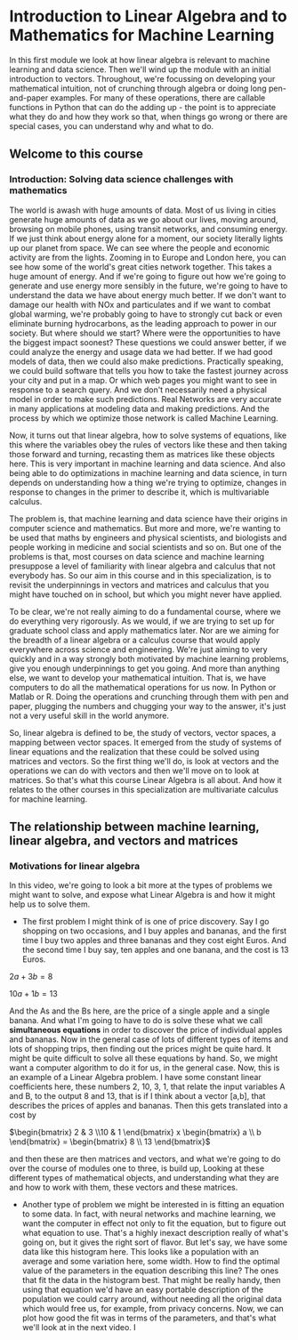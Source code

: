 # Introduction to Linear Algebra and to Mathematics for Machine Learning

In this first module we look at how linear algebra is relevant to machine learning and data science. 
Then we'll wind up the module with an initial introduction to vectors. 
Throughout, we're focussing on developing your mathematical intuition, not of 
crunching through algebra or doing long pen-and-paper examples. 
For many of these operations, there are callable functions in Python that can do the adding up - 
the point is to appreciate what they do and how they work so that, when things go wrong 
or there are special cases, you can understand why and what to do.

## Welcome to this course
### Introduction: Solving data science challenges with mathematics

The world is awash with huge amounts of data.
Most of us living in cities generate huge amounts of data as we go about our lives,
moving around, browsing on mobile phones,
using transit networks, and consuming energy.
If we just think about energy alone for a moment,
our society literally lights up our planet from space.
We can see where the people and economic activity are from the lights.
Zooming in to Europe and London here,
you can see how some of the world's great cities network together.
This takes a huge amount of energy.
And if we're going to figure out how we're going to generate
and use energy more sensibly in the future,
we're going to have to understand the data we have about energy much better.
If we don't want to damage our health with NOx and
particulates and if we want to combat global warming,
we're probably going to have to strongly cut back or even eliminate burning hydrocarbons,
as the leading approach to power in our society.
But where should we start?
Where were the opportunities to have the biggest impact soonest?
These questions we could answer better,
if we could analyze the energy and usage data we had better.
If we had good models of data,
then we could also make predictions.
Practically speaking, we could build software that tells you
how to take the fastest journey across your city and put in a map.
Or which web pages you might want to see in response to a search query.
And we don't necessarily need a physical model in order to make such predictions.
Real Networks are very accurate in
many applications at modeling data and making predictions.
And the process by which we optimize those network is called Machine Learning.

Now, it turns out that linear algebra,
how to solve systems of equations,
like this where the variables obey the rules of vectors
like these and then taking those forward and turning,
recasting them as matrices like these objects here.
This is very important in machine learning and data science.
And also being able to do optimizations in machine learning and data science,
in turn depends on understanding how a thing we're trying to optimize,
changes in response to changes in the primer to describe it, which is multivariable calculus.

The problem is, that machine learning and data science
have their origins in computer science and mathematics.
But more and more,
we're wanting to be used that maths by engineers and physical scientists,
and biologists and people working in medicine and social scientists and so on.
But one of the problems is that,
most courses on data science and machine learning presuppose
a level of familiarity with linear algebra and calculus that not everybody has.
So our aim in this course and in this specialization,
is to revisit the underpinnings in vectors and
matrices and calculus that you might have touched on in school,
but which you might never have applied.

To be clear, we're not really aiming to do a fundamental course,
where we do everything very rigorously.
As we would, if we are trying to set up for
graduate school class and apply mathematics later.
Nor are we aiming for the breadth of a linear algebra or
a calculus course that would apply everywhere across science and engineering.
We're just aiming to very quickly and in a way
strongly both motivated by machine learning problems,
give you enough underpinnings to get you going.
And more than anything else, we want to develop your mathematical intuition.
That is, we have computers to do all the mathematical operations for us now.
In Python or Matlab or R.
Doing the operations and crunching through them with pen and paper,
plugging the numbers and chugging your way to the answer,
it's just not a very useful skill in the world anymore.

So, linear algebra is defined to be,
the study of vectors,
vector spaces, a mapping between vector spaces.
It emerged from the study of systems of linear equations and
the realization that these could be solved using matrices and vectors.
So the first thing we'll do,
is look at vectors and the operations we can do
with vectors and then we'll move on to look at matrices.
So that's what this course Linear Algebra is all about.
And how it relates to the other courses in this specialization are
multivariate calculus for machine learning. 

## The relationship between machine learning, linear algebra, and vectors and matrices
### Motivations for linear algebra
In this video, we're going to look a bit more at
the types of problems we might want to solve,
and expose what Linear Algebra is and how it might help us to solve them.

  * The first problem I might think of is one of price discovery.
Say I go shopping on two occasions, and I buy apples and bananas,
and the first time I buy two apples and three bananas and they cost eight Euros.
And the second time I buy say, ten apples and one banana, and the cost is 13 Euros.

$2a + 3b = 8$  

$10a + 1b = 13$

And the As and the Bs here,
are the price of a single apple and a single banana.
And what I'm going to have to do is solve these what we call
**simultaneous equations** in order to discover the price of individual apples and bananas.
Now in the general case of lots of different types of items and lots of shopping trips,
then finding out the prices might be quite hard.
It might be quite difficult to solve all these equations by hand.
So, we might want a computer algorithm to do it for us, in the general case.
Now, this is an example of a Linear Algebra problem.
I have some constant linear coefficients here, these numbers 2,
10, 3, 1, that relate the input variables A and B,
to the output 8 and 13,
that is if I think about a vector [a,b],
that describes the prices of apples and bananas.
Then this gets translated into a cost by

$\begin{bmatrix} 2 & 3 \\10 & 1 \end{bmatrix} x 
\begin{bmatrix} a \\ b \end{bmatrix} = 
\begin{bmatrix} 8 \\ 13 \end{bmatrix}$

and then these are then matrices and vectors,
and what we're going to do over the course of modules one to three, is build up,
Looking at these different types of mathematical objects,
and understanding what they are and how to work with them,
these vectors and these matrices.

  * Another type of problem we might be interested in is fitting an equation to some data.
In fact, with neural networks and machine learning,
we want the computer in effect not only to fit the equation,
but to figure out what equation to use.
That's a highly inexact description really of what's going on,
but it gives the right sort of flavor.
But let's say, we have some data like this histogram here.
This looks like a population with an average and some variation here, some width.
How to find the optimal value of the parameters in the equation describing this line?
The ones that fit the data in the histogram best.
That might be really handy, then using that equation we'd have
an easy portable description of the population we could carry around,
without needing all the original data which would free us,
for example, from privacy concerns.
Now, we can plot how good the fit was in terms of the parameters,
and that's what we'll look at in the next video.
I
